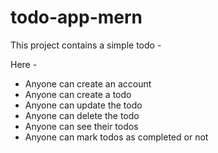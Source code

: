 # todo-app-mern

This project contains a simple todo - 

Here - 
- Anyone can create an account
- Anyone can create a todo
- Anyone can update the todo
- Anyone can delete the todo
- Anyone can see their todos
- Anyone can mark todos as completed or not
